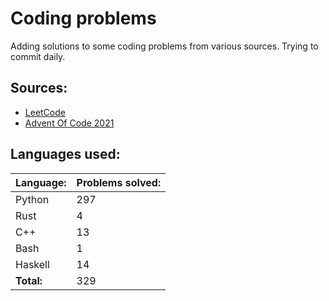 # Coding problems
Adding solutions to some coding problems from various sources. Trying to commit daily. 

## Sources:

- [LeetCode](https://leetcode.com/)
- [Advent Of Code 2021](https://adventofcode.com/)

## Languages used:
| Language: | Problems solved: |
| --------- | ---------------- |
| Python | 297 |
| Rust | 4 |
| C++ | 13 |
| Bash | 1 |
| Haskell | 14 |
| **Total:** | 329 |
